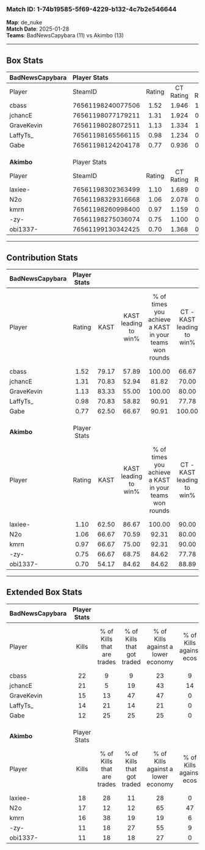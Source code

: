 ### Match ID: 1-74b19585-5f69-4229-b132-4c7b2e546644  
**Map**: de_nuke  
**Match Date**: 2025-01-28  
**Teams**: BadNewsCapybara (11) vs Akimbo (13)  

---  

## Box Stats  

| **BadNewsCapybara** | Player Stats      |        |           |          |       |       |       |         |        |      |     |
| :- | :- | :-: | :-: | :-: | :-: | :-: | :-: | :-: | :-: | :-: | :-: |
| Player              | SteamID           | Rating | CT Rating | T Rating | KAST  |  ADR  | Kills | Assists | Deaths | K/D  | HS% |
| cbass               | 76561198240077506 |  1.52  |   1.946   |  1.181   | 79.17 | 109.8 |  22   |    6    |   13   | 1.69 | 63  |
| jchancE             | 76561198077179211 |  1.31  |   1.924   |  0.741   | 70.83 | 91.8  |  21   |    9    |   16   | 1.31 | 47  |
| GraveKevin          | 76561198028072511 |  1.13  |   1.334   |  1.086   | 83.33 | 72.5  |  15   |    5    |   15   | 1.00 | 73  |
| LaffyTs_            | 76561198165566115 |  0.98  |   1.234   |  0.858   | 70.83 | 64.9  |  14   |    0    |   14   | 1.00 | 57  |
| Gabe                | 76561198124204178 |  0.77  |   0.936   |  0.729   | 62.50 | 55.3  |  12   |    4    |   17   | 0.71 | 75  |
|                     |                   |        |           |          |       |       |       |         |        |      |     |
|                     |                   |        |           |          |       |       |       |         |        |      |     |
|                     |                   |        |           |          |       |       |       |         |        |      |     |
| **Akimbo**          | Player Stats      |        |           |          |       |       |       |         |        |      |     |
| Player              | SteamID           | Rating | CT Rating | T Rating | KAST  |  ADR  | Kills | Assists | Deaths | K/D  | HS% |
| laxiee-             | 76561198302363499 |  1.10  |   1.689   |  0.640   | 62.50 | 80.3  |  18   |    2    |   15   | 1.20 | 61  |
| N2o                 | 76561198329316668 |  1.06  |   2.078   |  0.503   | 66.67 | 84.0  |  17   |    8    |   18   | 0.94 | 41  |
| kmrn                | 76561198260998400 |  0.97  |   1.159   |  0.961   | 66.67 | 58.8  |  16   |    3    |   16   | 1.00 | 62  |
| -zy-                | 76561198275036074 |  0.75  |   1.100   |  0.574   | 66.67 | 62.6  |  11   |    6    |   19   | 0.58 | 54  |
| obi1337-            | 76561199130342425 |  0.70  |   1.368   |  0.170   | 54.17 | 67.3  |  11   |    8    |   18   | 0.61 | 45  |
---  

## Contribution Stats  

| **BadNewsCapybara** | Player Stats |       |                      |                                                        |                           |                                                             |                          |                                                            |
| :- | :-: | :-: | :-: | :-: | :-: | :-: | :-: | :-: |
| Player              |    Rating    | KAST  | KAST leading to win% | % of times you achieve a KAST in your teams won rounds | CT - KAST leading to win% | CT - % of times you achieve a KAST in your teams won rounds | T - KAST leading to win% | T - % of times you achieve a KAST in your teams won rounds |
| cbass               |     1.52     | 79.17 |        57.89         |                         100.00                         |           66.67           |                           100.00                            |          42.86           |                           100.00                           |
| jchancE             |     1.31     | 70.83 |        52.94         |                         81.82                          |           70.00           |                            87.50                            |          28.57           |                           66.67                            |
| GraveKevin          |     1.13     | 83.33 |        55.00         |                         100.00                         |           80.00           |                           100.00                            |          30.00           |                           100.00                           |
| LaffyTs_            |     0.98     | 70.83 |        58.82         |                         90.91                          |           77.78           |                            87.50                            |          37.50           |                           100.00                           |
| Gabe                |     0.77     | 62.50 |        66.67         |                         90.91                          |          100.00           |                            87.50                            |          37.50           |                           100.00                           |
|                     |              |       |                      |                                                        |                           |                                                             |                          |                                                            |
|                     |              |       |                      |                                                        |                           |                                                             |                          |                                                            |
|                     |              |       |                      |                                                        |                           |                                                             |                          |                                                            |
| **Akimbo**          | Player Stats |       |                      |                                                        |                           |                                                             |                          |                                                            |
| Player              |    Rating    | KAST  | KAST leading to win% | % of times you achieve a KAST in your teams won rounds | CT - KAST leading to win% | CT - % of times you achieve a KAST in your teams won rounds | T - KAST leading to win% | T - % of times you achieve a KAST in your teams won rounds |
| laxiee-             |     1.10     | 62.50 |        86.67         |                         100.00                         |           90.00           |                           100.00                            |          80.00           |                           100.00                           |
| N2o                 |     1.06     | 66.67 |        70.59         |                         92.31                          |           80.00           |                            88.89                            |          57.14           |                           100.00                           |
| kmrn                |     0.97     | 66.67 |        75.00         |                         92.31                          |           90.00           |                           100.00                            |          50.00           |                           75.00                            |
| -zy-                |     0.75     | 66.67 |        68.75         |                         84.62                          |           77.78           |                            77.78                            |          57.14           |                           100.00                           |
| obi1337-            |     0.70     | 54.17 |        84.62         |                         84.62                          |           88.89           |                            88.89                            |          75.00           |                           75.00                            |
---  

## Extended Box Stats  

| **BadNewsCapybara** | Player Stats |                            |                            |                                    |                         |                              |                                 |        |                             |                                     |                          |                               |                            |
| :- | :-: | :-: | :-: | :-: | :-: | :-: | :-: | :-: | :-: | :-: | :-: | :-: | :-: |
| Player              |    Kills     | % of Kills that are trades | % of Kills that got traded | % of Kills against a lower economy | % of Kills against ecos | % of Kills that are flawless | % of Kills that are close duels | Deaths | % of Deaths that get traded | % of Deaths against a lower economy | % of Deaths against ecos | % of Deaths that are flawless | % of Deaths that are close |
| cbass               |      22      |             9              |             9              |                 23                 |            9            |              64              |                5                |   13   |             15              |                 23                  |            0             |              54               |             15             |
| jchancE             |      21      |             5              |             19             |                 43                 |           14            |              81              |                5                |   16   |              6              |                 19                  |            0             |              75               |             6              |
| GraveKevin          |      15      |             13             |             47             |                 47                 |            0            |              73              |                7                |   15   |             13              |                 27                  |            0             |              60               |             7              |
| LaffyTs_            |      14      |             21             |             14             |                 21                 |            0            |              29              |               21                |   14   |             21              |                 21                  |            0             |              50               |             14             |
| Gabe                |      12      |             25             |             25             |                 25                 |            0            |              67              |                0                |   17   |             18              |                 18                  |            0             |              65               |             6              |
|                     |              |                            |                            |                                    |                         |                              |                                 |        |                             |                                     |                          |                               |                            |
|                     |              |                            |                            |                                    |                         |                              |                                 |        |                             |                                     |                          |                               |                            |
|                     |              |                            |                            |                                    |                         |                              |                                 |        |                             |                                     |                          |                               |                            |
| **Akimbo**          | Player Stats |                            |                            |                                    |                         |                              |                                 |        |                             |                                     |                          |                               |                            |
| Player              |    Kills     | % of Kills that are trades | % of Kills that got traded | % of Kills against a lower economy | % of Kills against ecos | % of Kills that are flawless | % of Kills that are close duels | Deaths | % of Deaths that get traded | % of Deaths against a lower economy | % of Deaths against ecos | % of Deaths that are flawless | % of Deaths that are close |
| laxiee-             |      18      |             28             |             11             |                 28                 |            0            |              67              |               11                |   15   |             20              |                 20                  |            7             |              47               |             0              |
| N2o                 |      17      |             12             |             12             |                 65                 |           47            |              76              |                6                |   18   |             28              |                 22                  |            0             |              83               |             11             |
| kmrn                |      16      |             38             |             19             |                 19                 |            6            |              69              |               13                |   16   |             25              |                 25                  |            6             |              56               |             0              |
| -zy-                |      11      |             18             |             27             |                 55                 |            9            |              55              |                9                |   19   |             21              |                 21                  |            5             |              74               |             11             |
| obi1337-            |      11      |             18             |             18             |                 27                 |            0            |              36              |                9                |   18   |             17              |                 22                  |            6             |              56               |             11             |
